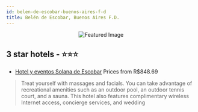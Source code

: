 ```yaml
---
id: belen-de-escobar-buenos-aires-f-d
title: Belén de Escobar, Buenos Aires F.D.
---
```


<center><img src="https://i.travelapi.com/hotels/19000000/18270000/18269300/18269228/76172cfc_z.jpg" alt="Featured Image" /></center>


##  3 star hotels - ⭐️⭐️⭐️

-    [Hotel y eventos Solana de Escobar](https://us.hurb.com/hotels/belen-de-escobar/hotel-y-eventos-solana-de-escobar-JNP-JP654535?cmp=18055) Prices from R$848.69
   > Treat yourself with massages and facials. You can take advantage of recreational amenities such as an outdoor pool, an outdoor tennis court, and a sauna. This hotel also features complimentary wireless Internet access, concierge services, and wedding
